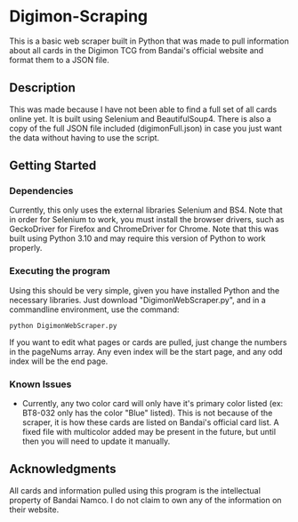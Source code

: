 # Digimon-Scraping

This is a basic web scraper built in Python that was made to pull information about all cards in the Digimon TCG from Bandai's official website and format them to a JSON file. 

## Description

This was made because I have not been able to find a full set of all cards online yet. It is built using Selenium and BeautifulSoup4. There is also a copy of the full JSON file included (digimonFull.json) in case you just want the data without having to use the script.

## Getting Started

### Dependencies

Currently, this only uses the external libraries Selenium and BS4. Note that in order for Selenium to work, you must install the browser drivers, such as GeckoDriver for Firefox and ChromeDriver for Chrome. Note that this was built using Python 3.10 and may require this version of Python to work properly.

### Executing the program

Using this should be very simple, given you have installed Python and the necessary libraries. Just download "DigimonWebScraper.py", and in a commandline environment, use the command:
```
python DigimonWebScraper.py
```

If you want to edit what pages or cards are pulled, just change the numbers in the pageNums array. Any even index will be the start page, and any odd index will be the end page.

### Known Issues

* Currently, any two color card will only have it's primary color listed (ex: BT8-032 only has the color "Blue" listed). This is not because of the scraper, it is how these cards are listed on Bandai's official card list. A fixed file with multicolor added may be present in the future, but until then you will need to update it manually.

## Acknowledgments

All cards and information pulled using this program is the intellectual property of Bandai Namco. I do not claim to own any of the information on their website.

